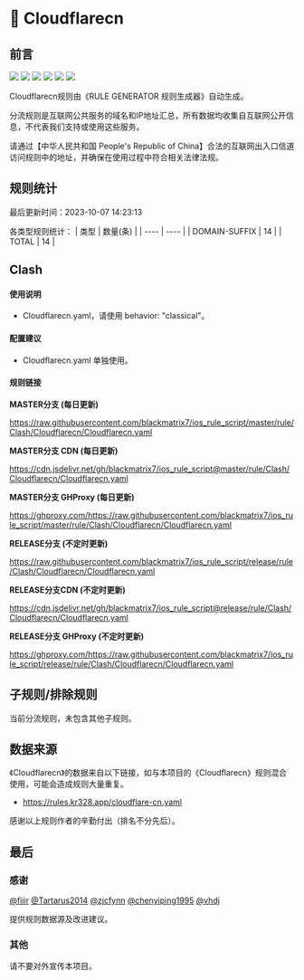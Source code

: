 # 🧸 Cloudflarecn

## 前言

![](https://shields.io/badge/-移除重复规则-ff69b4) ![](https://shields.io/badge/-DOMAIN与DOMAIN--SUFFIX合并-green) ![](https://shields.io/badge/-DOMAIN--SUFFIX间合并-critical) ![](https://shields.io/badge/-DOMAIN与DOMAIN--KEYWORD合并-9cf) ![](https://shields.io/badge/-DOMAIN--SUFFIX与DOMAIN--KEYWORD合并-blue) ![](https://shields.io/badge/-IP--CIDR(6)合并-blueviolet) 

Cloudflarecn规则由《RULE GENERATOR 规则生成器》自动生成。

分流规则是互联网公共服务的域名和IP地址汇总，所有数据均收集自互联网公开信息，不代表我们支持或使用这些服务。

请通过【中华人民共和国 People's Republic of China】合法的互联网出入口信道访问规则中的地址，并确保在使用过程中符合相关法律法规。

## 规则统计

最后更新时间：2023-10-07 14:23:13

各类型规则统计：
| 类型 | 数量(条)  | 
| ---- | ----  |
| DOMAIN-SUFFIX | 14  | 
| TOTAL | 14  | 


## Clash 

#### 使用说明
- Cloudflarecn.yaml，请使用 behavior: "classical"。

#### 配置建议
- Cloudflarecn.yaml 单独使用。

#### 规则链接
**MASTER分支 (每日更新)**

https://raw.githubusercontent.com/blackmatrix7/ios_rule_script/master/rule/Clash/Cloudflarecn/Cloudflarecn.yaml

**MASTER分支 CDN (每日更新)**

https://cdn.jsdelivr.net/gh/blackmatrix7/ios_rule_script@master/rule/Clash/Cloudflarecn/Cloudflarecn.yaml

**MASTER分支 GHProxy (每日更新)**

https://ghproxy.com/https://raw.githubusercontent.com/blackmatrix7/ios_rule_script/master/rule/Clash/Cloudflarecn/Cloudflarecn.yaml

**RELEASE分支 (不定时更新)**

https://raw.githubusercontent.com/blackmatrix7/ios_rule_script/release/rule/Clash/Cloudflarecn/Cloudflarecn.yaml

**RELEASE分支CDN (不定时更新)**

https://cdn.jsdelivr.net/gh/blackmatrix7/ios_rule_script@release/rule/Clash/Cloudflarecn/Cloudflarecn.yaml

**RELEASE分支 GHProxy (不定时更新)**

https://ghproxy.com/https://raw.githubusercontent.com/blackmatrix7/ios_rule_script/release/rule/Clash/Cloudflarecn/Cloudflarecn.yaml

## 子规则/排除规则


当前分流规则，未包含其他子规则。

## 数据来源

《Cloudflarecn》的数据来自以下链接，如与本项目的《Cloudflarecn》规则混合使用，可能会造成规则大量重复。

- https://rules.kr328.app/cloudflare-cn.yaml


感谢以上规则作者的辛勤付出（排名不分先后）。

## 最后

### 感谢

[@fiiir](https://github.com/fiiir) [@Tartarus2014](https://github.com/Tartarus2014) [@zjcfynn](https://github.com/zjcfynn) [@chenyiping1995](https://github.com/chenyiping1995) [@vhdj](https://github.com/vhdj)

提供规则数据源及改进建议。

### 其他

请不要对外宣传本项目。